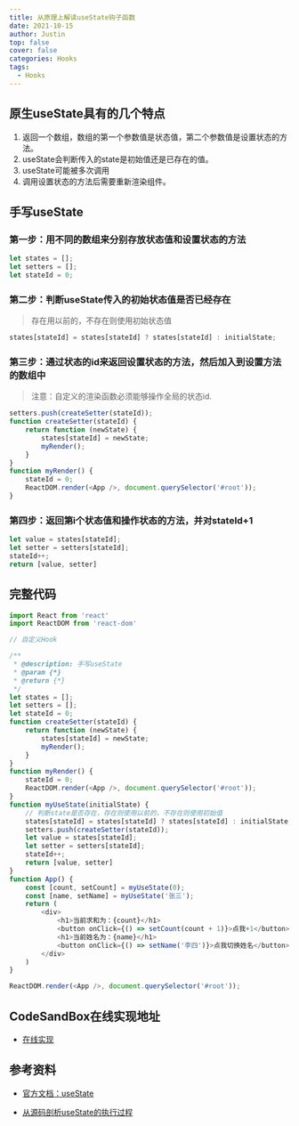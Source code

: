 ```yaml
---
title: 从原理上解读useState钩子函数
date: 2021-10-15
author: Justin
top: false
cover: false
categories: Hooks
tags:
  - Hooks
---
```


## 原生useState具有的几个特点
1. 返回一个数组，数组的第一个参数值是状态值，第二个参数值是设置状态的方法。
2. useState会判断传入的state是初始值还是已存在的值。
3. useState可能被多次调用
4. 调用设置状态的方法后需要重新渲染组件。

## 手写useState
### 第一步：用不同的数组来分别存放状态值和设置状态的方法
```js
let states = [];
let setters = [];
let stateId = 0;
```
### 第二步：判断useState传入的初始状态值是否已经存在
>存在用以前的，不存在则使用初始状态值
```js
states[stateId] = states[stateId] ? states[stateId] : initialState;
```

### 第三步：通过状态的id来返回设置状态的方法，然后加入到设置方法的数组中
>注意：自定义的渲染函数必须能够操作全局的状态id.
```js
setters.push(createSetter(stateId));
function createSetter(stateId) {
    return function (newState) {
        states[stateId] = newState;
        myRender();
    }
}
function myRender() {
    stateId = 0;
    ReactDOM.render(<App />, document.querySelector('#root'));
}
```

### 第四步：返回第i个状态值和操作状态的方法，并对stateId+1
```js
let value = states[stateId];
let setter = setters[stateId];
stateId++;
return [value, setter]
```

## 完整代码
```js
import React from 'react'
import ReactDOM from 'react-dom'

// 自定义Hook

/**
 * @description: 手写useState
 * @param {*}
 * @return {*}
 */
let states = [];
let setters = [];
let stateId = 0;
function createSetter(stateId) {
    return function (newState) {
        states[stateId] = newState;
        myRender();
    }
}
function myRender() {
    stateId = 0;
    ReactDOM.render(<App />, document.querySelector('#root'));
}
function myUseState(initialState) {
    // 判断state是否存在，存在则使用以前的，不存在则使用初始值
    states[stateId] = states[stateId] ? states[stateId] : initialState;
    setters.push(createSetter(stateId));
    let value = states[stateId];
    let setter = setters[stateId];
    stateId++;
    return [value, setter]
}
function App() {
    const [count, setCount] = myUseState(0);
    const [name, setName] = myUseState('张三');
    return (
        <div>
            <h1>当前求和为：{count}</h1>
            <button onClick={() => setCount(count + 1)}>点我+1</button>
            <h1>当前姓名为：{name}</h1>
            <button onClick={() => setName('李四')}>点我切换姓名</button>
        </div>
    )
}

ReactDOM.render(<App />, document.querySelector('#root'));
```

## CodeSandBox在线实现地址
* [在线实现](https://codesandbox.io/s/shou-xie-usestate-62gkc?file=/src/index.js)

## 参考资料
* [官方文档：useState](https://zh-hans.reactjs.org/docs/hooks-reference.html#usestate)

* [从源码剖析useState的执行过程](https://juejin.cn/post/6844903833764642830)
